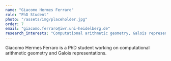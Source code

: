 ```yaml
---
name: "Giacomo Hermes Ferraro"
role: "PhD Student"
photo: "/assets/img/placeholder.jpg"
order: 7
email: "giacomo.ferraro@iwr.uni-heidelberg.de"
research_interests: "Computational arithmetic geometry, Galois representations"
---
```


Giacomo Hermes Ferraro is a PhD student working on computational arithmetic geometry and Galois representations. 